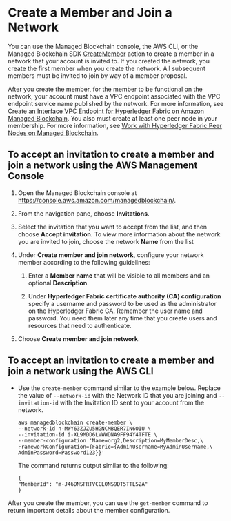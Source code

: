 # Create a Member and Join a Network<a name="managed-blockchain-hyperledger-create-member"></a>

You can use the Managed Blockchain console, the AWS CLI, or the Managed Blockchain SDK [CreateMember](https://docs.aws.amazon.com/managed-blockchain/latest/APIReference/>API_CreateMember.html) action to create a member in a network that your account is invited to\. If you created the network, you create the first member when you create the network\. All subsequent members must be invited to join by way of a member proposal\.

After you create the member, for the member to be functional on the network, your account must have a VPC endpoint associated with the VPC endpoint service name published by the network\. For more information, see [Create an Interface VPC Endpoint for Hyperledger Fabric on Amazon Managed Blockchain](managed-blockchain-endpoints.md)\. You also must create at least one peer node in your membership\. For more information, see [Work with Hyperledger Fabric Peer Nodes on Managed Blockchain](managed-blockchain-hyperledger-peer-nodes.md)\.

## To accept an invitation to create a member and join a network using the AWS Management Console<a name="w75aac17c15b9b1"></a>

1. Open the Managed Blockchain console at [https://console\.aws\.amazon\.com/managedblockchain/](https://console.aws.amazon.com/managedblockchain/)\.

1. From the navigation pane, choose **Invitations**\.

1. Select the invitation that you want to accept from the list, and then choose **Accept invitation**\. To view more information about the network you are invited to join, choose the network **Name** from the list

1. Under **Create member and join network**, configure your network member according to the following guidelines:

   1. Enter a **Member name** that will be visible to all members and an optional **Description**\.

   1. Under **Hyperledger Fabric certificate authority \(CA\) configuration** specify a username and password to be used as the administrator on the Hyperledger Fabric CA\. Remember the user name and password\. You need them later any time that you create users and resources that need to authenticate\.

1. Choose **Create member and join network**\.

## To accept an invitation to create a member and join a network using the AWS CLI<a name="w75aac17c15b9b3"></a>
+ Use the `create-member` command similar to the example below\. Replace the value of `--network-id` with the Network ID that you are joining and `--invitation-id` with the Invitation ID sent to your account from the network\.

  ```
  aws managedblockchain create-member \
  --network-id n-MWY63ZJZU5HGNCMBQER7IN6OIU \
  --invitation-id i-XL9MDD6LVWWDNA9FF94Y4TFTE \
  --member-configuration 'Name=org2,Description=MyMemberDesc,\
  FrameworkConfiguration={Fabric={AdminUsername=MyAdminUsername,\
  AdminPassword=Password123}}'
  ```

  The command returns output similar to the following:

  ```
  {
  "MemberId": "m-J46DNSFRTVCCLONS9DT5TTLS2A"
  }
  ```

After you create the member, you can use the `get-member` command to return important details about the member configuration\.